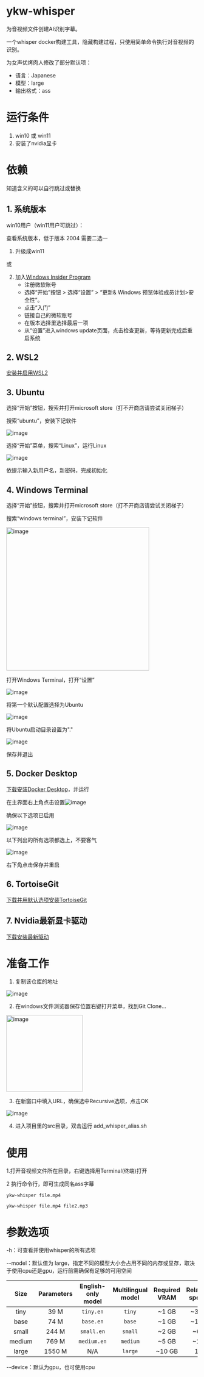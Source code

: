 # ykw-whisper

为音视频文件创建AI识别字幕。

一个whisper docker构建工具，隐藏构建过程，只使用简单命令执行对音视频的识别。

为女声优烤肉人修改了部分默认项：
* 语言：Japanese
* 模型：large
* 输出格式：ass

# 运行条件

1. win10 或 win11
2. 安装了nvidia显卡

# 依赖

知道含义的可以自行跳过或替换

## 1. 系统版本

win10用户（win11用户可跳过）：

查看系统版本，低于版本 2004 需要二选一
1. 升级成win11

或

2. 加入[Windows Insider Program](https://insider.windows.com/zh-cn/getting-started)
   * 注册微软账号
   * 选择“开始”按钮 > 选择“设置” > “更新& Windows 预览体验成员计划>安全性”。
   * 点击“入门”
   * 链接自己的微软账号
   * 在版本选择里选择最后一项
   * 从“设置”进入windows update页面，点击检查更新，等待更新完成后重启系统

## 2. WSL2

[安装并启用WSL2](https://learn.microsoft.com/zh-cn/windows/wsl/install)

## 3. Ubuntu

选择“开始”按钮，搜索并打开microsoft store（打不开商店请尝试关闭梯子）

搜索“ubuntu”，安装下记软件

![image](https://user-images.githubusercontent.com/5547526/230642591-58aea0ad-390c-466f-9a96-7d02d0c3dae0.png)

选择“开始”菜单，搜索“Linux”，运行Linux

![image](https://user-images.githubusercontent.com/5547526/230646379-7b146ae8-bf11-4e10-9569-68d6d7c934de.png)

依提示输入新用户名，新密码，完成初始化

## 4. Windows Terminal

选择“开始”按钮，搜索并打开microsoft store（打不开商店请尝试关闭梯子）

搜索“windows terminal”，安装下记软件

<img width="376" alt="image" src="https://user-images.githubusercontent.com/5547526/230644361-b7504417-955d-4d92-8a44-5fd07f96de75.png">

打开Windows Terminal，打开“设置”

![image](https://user-images.githubusercontent.com/5547526/230645453-072092c4-5bfa-43a7-a267-107e07b6b2f1.png)

将第一个默认配置选择为Ubuntu

![image](https://user-images.githubusercontent.com/5547526/230645622-7d7002d7-885b-4599-b775-f18d3b843ae8.png)

将Ubuntu启动目录设置为"."

![image](https://user-images.githubusercontent.com/5547526/230650555-ad849f4a-e8ca-4681-8626-9c97287cb6c1.png)

保存并退出

## 5. Docker Desktop

[下载安装Docker Desktop](https://www.docker.com/)，并运行

在主界面右上角点击设置![image](https://user-images.githubusercontent.com/5547526/230647767-1717285e-e20b-401c-b70a-7703f66047f7.png)

确保以下选项已启用

![image](https://user-images.githubusercontent.com/5547526/230648136-c0fd9fc8-faf5-4567-be20-d9419e68fad7.png)

以下列出的所有选项都选上，不要客气

![image](https://user-images.githubusercontent.com/5547526/230648588-fb082553-b477-4806-b1b2-923ff9b01cca.png)

右下角点击保存并重启

## 6. TortoiseGit

[下载并用默认选项安装TortoiseGit](https://tortoisegit.org/)

## 7. Nvidia最新显卡驱动

[下载安装最新驱动](https://www.nvidia.com/download/index.aspx)

# 准备工作

1. 复制该仓库的地址

![image](https://user-images.githubusercontent.com/5547526/230649222-2016d495-a8fb-4592-9fc2-e06afc0b499a.png)

2. 在windows文件浏览器保存位置右键打开菜单，找到Git Clone...

<img width="201" alt="image" src="https://user-images.githubusercontent.com/5547526/230649471-71ff7b7d-2315-480d-a11b-e2a30b203202.png">

3. 在新窗口中填入URL，确保选中Recursive选项，点击OK

![image](https://user-images.githubusercontent.com/5547526/230649915-39f93f0e-d3f6-49b7-9acf-4a067c1d0769.png)

4. 进入项目里的src目录，双击运行 add_whisper_alias.sh

# 使用

1.打开音视频文件所在目录，右键选择用Terminal(终端)打开

2 执行命令行，即可生成同名ass字幕

`ykw-whisper file.mp4`

`ykw-whisper file.mp4 file2.mp3`

# 参数选项

-h：可查看并使用whisper的所有选项

--model：默认值为 large，指定不同的模型大小会占用不同的内存或显存，取决于使用cpu还是gpu，运行前需确保有足够的可用空间

|  Size  | Parameters | English-only model | Multilingual model | Required VRAM | Relative speed |
|:------:|:----------:|:------------------:|:------------------:|:-------------:|:--------------:|
|  tiny  |    39 M    |     `tiny.en`      |       `tiny`       |     ~1 GB     |      ~32x      |
|  base  |    74 M    |     `base.en`      |       `base`       |     ~1 GB     |      ~16x      |
| small  |   244 M    |     `small.en`     |      `small`       |     ~2 GB     |      ~6x       |
| medium |   769 M    |    `medium.en`     |      `medium`      |     ~5 GB     |      ~2x       |
| large  |   1550 M   |        N/A         |      `large`       |    ~10 GB     |       1x       |

--device：默认为gpu，也可使用cpu
